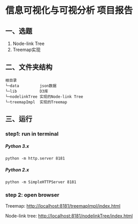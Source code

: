 # 信息可视化与可视分析 项目报告

## 一、选题
1. Node-link Tree
2. Treemap实现

## 二、文件夹结构
```
根目录
└─data         json数据
└─lib          D3库
└─nodelinkTree 实现的Node-link Tree
└─treemapImpl  实现的Treemap
```

## 三、运行

### step1: run in terminal

##### Python 3.x

`python -m http.server 8181`

##### Python 2.x

`python -m SimpleHTTPServer 8181`

### step 2: open browser

Treemap: <http://localhost:8181/treemapImpl/index.html>

Node-link tree: <http://localhost:8181/nodelinkTree/index.html>
